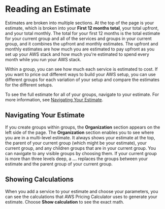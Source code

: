 # Reading an Estimate<a name="reading-estimate"></a>

Estimates are broken into multiple sections\. At the top of the page is your estimate, which is broken into your **First 12 months total**, your total upfront, and your total monthly\. The total for your first 12 months is the total estimate for your current group and all of the services and groups in your current group, and it combines the upfront and monthly estimates\. The upfront and monthly estimates are how much you are estimated to pay upfront as you set up your AWS stack and how much you're estimated to spend every month while you run your AWS stack\.

Within a group, you can see how much each service is estimated to cost\. If you want to price out different ways to build your AWS setup, you can use different groups for each variation of your setup and compare the estimates for the different setups\.

To see the full estimate for all of your groups, navigate to your estimate\. For more information, see [Navigating Your Estimate](#navigate-estimate)\. 

## Navigating Your Estimate<a name="navigate-estimate"></a>

If you create groups within groups, the **Organization** section appears on the left side of the page\. The **Organization** section enables you to see where you are in a multi\-level estimate\. It always shows your estimate at the top, the parent of your current group \(which might be your estimate\), your current group, and any children groups that are in your current group\. You can navigate to any visible groups by choosing them\. If your current group is more than three levels deep, a **\.\.\.** replaces the groups between your estimate and the parent group of your current group\.

## Showing Calculations<a name="show-calculations"></a>

When you add a service to your estimate and choose your parameters, you can see the calculations that AWS Pricing Calculator uses to generate your estimate\. Choose **Show calculation** to see the exact math\.